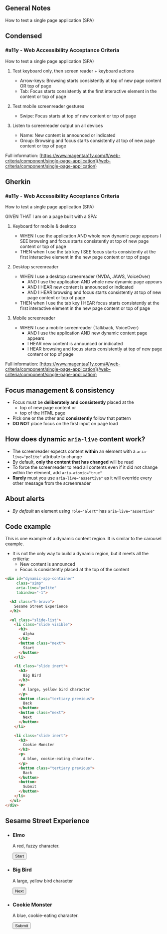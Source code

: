 ## General Notes

How to test a single page application (SPA)

## Condensed

### #a11y - Web Accessibility Acceptance Criteria

How to test a single page application (SPA)

1. Test keyboard only, then screen reader + keyboard actions

   - Arrow-keys: Browsing starts consistently at top of new page content OR top of page
   - Tab: Focus starts consistently at the first interactive element in the content or top of page

2. Test mobile screenreader gestures

   - Swipe: Focus starts at top of new content or top of page

3. Listen to screenreader output on all devices

   - Name: New content is announced or indicated 
   - Group: Browsing and focus starts consistently at top of new page content or top of page

Full information: [https://www.magentaa11y.com/#/web-criteria/component/single-page-application](/web-criteria/component/single-page-application)

## Gherkin

### #a11y - Web Accessibility Acceptance Criteria

How to test a single page application (SPA)

GIVEN THAT I am on a page built with a SPA:

1. Keyboard for mobile & desktop

   - WHEN I use the application AND whole new dynamic page appears I SEE browsing and focus starts consistently at top of new page content or top of page
   - THEN when I use the tab key I SEE focus starts consistently at the first interactive element in the new page content or top of page

2. Desktop screenreader

   - WHEN I use a desktop screenreader (NVDA, JAWS, VoiceOver) 
      - AND I use the application AND whole new dynamic page appears
      - AND I HEAR new content is announced or indicated 
      - AND I HEAR browsing and focus starts consistently at top of new page content or top of page
   - THEN when I use the tab key I HEAR focus starts consistently at the first interactive element in the new page content or top of page

3. Mobile screenreader

   - WHEN I use a mobile screenreader (Talkback, VoiceOver)
      - AND I use the application AND new dynamic content page appears
      - I HEAR new content is announced or indicated 
      - I HEAR browsing and focus starts consistently at top of new page content or top of page

Full information: [https://www.magentaa11y.com/#/web-criteria/component/single-page-application](/web-criteria/component/single-page-application)

## Focus management & consistency

- Focus must be **deliberately and consistently** placed at the
  - top of new page content or 
  - top of the HTML page
- Pick one or the other and **consistently** follow that pattern
- **DO NOT** place focus on the first input on page load

## How does dynamic `aria-live` content work?

- The screenreader expects content **within** an element with a `aria-live="polite"` attribute to change
- By default, **only the content that has changed** will be read
- To force the screenreader to read all contents even if it did not change within the element, add `aria-atomic="true"`
- **Rarely** must you use `aria-live="assertive"` as it will override every other message from the screenreader

## About alerts

- _By default_ an element using `role="alert"` has `aria-live="assertive"`

## Code example

This is one example of a dynamic content region. It is similar to the carousel example.

<!-- TODO mention how SPA works for our routing on current site -->

- It is not the only way to build a dynamic region, but it meets all the critieria:
  - New content is announced
  - Focus is consistently placed at the top of the content

```html
<div id="dynamic-app-container" 
     class="simp" 
     aria-live="polite" 
     tabindex="-1">

  <h2 class="h-bravo">
    Sesame Street Experience
  </h2>

  <ul class="slide-list">
    <li class="slide visible">
      <h3>
        Alpha
      </h3>
      <button class="next">
        Start
      </button>
    </li>

    <li class="slide inert">
      <h3>
        Big Bird
      </h3>
      <p>
        A large, yellow bird character
      </p>
      <button class="tertiary previous">
        Back
      </button>
      <button class="next">
        Next
      </button>
    </li>

    <li class="slide inert">
      <h3>
        Cookie Monster
      </h3>
      <p>
        A blue, cookie-eating character.
      </p>
      <button class="tertiary previous">
        Back
      </button>
      <button>
        Submit
      </button>
    </li>
  </ul>
</div>
```

<example>
   <div id="destination" 
      class="spa" 
      aria-live="polite" 
      tabindex="-1">
      <h2 class="h-bravo">
         Sesame Street Experience
      </h2>
      <ul class="slide-list">
         <li class="slide visible" id="current">
            <h3>
            Elmo
            </h3>
            <p>
            A red, fuzzy character.
            </p>
            <button data-fn="goToNext" class="Magentaa11y-button Magentaa11y-button--primary next">
            Start
            </button>
         </li>
         <li class="slide">
            <h3>
            Big Bird
            </h3>
            <p>
            A large, yellow bird character
            </p>
            <button data-fn="goToNext" class="Magentaa11y-button Magentaa11y-button--primary next">
            Next
            </button>
         </li>
         <li class="slide">
            <h3>
            Cookie Monster
            </h3>
            <p>
            A blue, cookie-eating character.
            </p>
            <button data-fn="goToNext" class="Magentaa11y-button Magentaa11y-button--primary next">
            Submit
            </button>
         </li>
      </ul>
   </div>
</example>